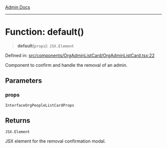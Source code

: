 [Admin Docs](/)

***

# Function: default()

> **default**(`props`): `JSX.Element`

Defined in: [src/components/OrgAdminListCard/OrgAdminListCard.tsx:22](https://github.com/abhassen44/talawa-admin/blob/bb7b6d5252385a81ad100b897eb0cba4f7ba10d2/src/components/OrgAdminListCard/OrgAdminListCard.tsx#L22)

Component to confirm and handle the removal of an admin.

## Parameters

### props

`InterfaceOrgPeopleListCardProps`

## Returns

`JSX.Element`

JSX element for the removal confirmation modal.
